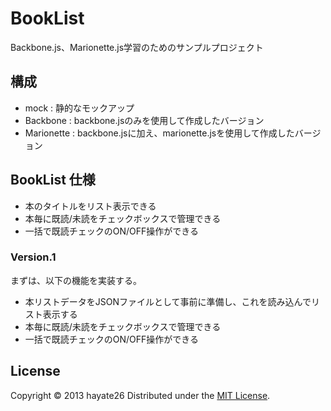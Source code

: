 BookList
======================
Backbone.js、Marionette.js学習のためのサンプルプロジェクト

## 構成 ##

- mock : 静的なモックアップ
- Backbone : backbone.jsのみを使用して作成したバージョン
- Marionette : backbone.jsに加え、marionette.jsを使用して作成したバージョン

## BookList 仕様 ##

- 本のタイトルをリスト表示できる
- 本毎に既読/未読をチェックボックスで管理できる
- 一括で既読チェックのON/OFF操作ができる

### Version.1 ### 

まずは、以下の機能を実装する。

- 本リストデータをJSONファイルとして事前に準備し、これを読み込んでリスト表示する
- 本毎に既読/未読をチェックボックスで管理できる
- 一括で既読チェックのON/OFF操作ができる

 
License
----------
Copyright &copy; 2013 hayate26
Distributed under the [MIT License][mit].
 
[MIT]: http://www.opensource.org/licenses/mit-license.php